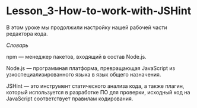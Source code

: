 # Lesson_3-How-to-work-with-JSHint

В этом уроке мы продолжили настройку нашей рабочей части редактора кода.




*Словарь*

npm — менеджер пакетов, входящий в состав Node.js.

Node.js — программная платформа, превращающая JavaScript из узкоспециализированного языка в язык общего назначения.

JSHint — это инструмент  статического анализа кода, а также плагин, который используется в разработке ПО  для проверки, исходный код на 
JavaScript  соответствует правилам кодирования.
